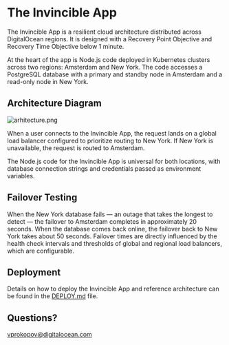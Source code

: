 # The Invincible App
The Invincible App is a resilient cloud architecture distributed across DigitalOcean regions. It is designed with a Recovery Point Objective and Recovery Time Objective below 1 minute.

At the heart of the app is Node.js code deployed in Kubernetes clusters across two regions: Amsterdam and New York. The code accesses a PostgreSQL database with a primary and standby node in Amsterdam and a read-only node in New York.

## Architecture Diagram

![arhitecture.png](architecture.png)

When a user connects to the Invincible App, the request lands on a global load balancer configured to prioritize routing to New York. If New York is unavailable, the request is routed to Amsterdam.

The Node.js code for the Invincible App is universal for both locations, with database connection strings and credentials passed as environment variables.

## Failover Testing
When the New York database fails — an outage that takes the longest to detect — the failover to Amsterdam completes in approximately 20 seconds. When the database comes back online, the failover back to New York takes about 50 seconds. Failover times are directly influenced by the health check intervals and thresholds of global and regional load balancers, which are configurable.

## Deployment
Details on how to deploy the Invincible App and reference architecture can be found in the [DEPLOY.md](./DEPLOY.md) file.

## Questions?
[vprokopov@digitalocean.com](vprokopov@digitalocean.com)
